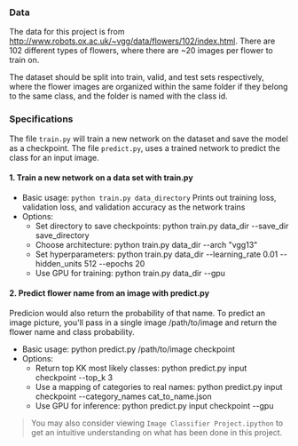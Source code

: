 ### Data

The data for this project is from http://www.robots.ox.ac.uk/~vgg/data/flowers/102/index.html. There are 102 different types of flowers, where there are ~20 images per flower to train on.

The dataset should be split into train, valid, and test sets respectively, where the flower images are organized within the same folder if they belong to the same class, and the folder is named with the class id.


### Specifications
The file `train.py` will train a new network on the dataset and save the model as a checkpoint. The file `predict.py`, uses a trained network to predict the class for an input image. 

#### 1. Train a new network on a data set with train.py

- Basic usage: `python train.py data_directory` Prints out training loss, validation loss, and validation accuracy as the network trains
- Options:
    - Set directory to save checkpoints: python train.py data_dir --save_dir save_directory
    - Choose architecture: python train.py data_dir --arch "vgg13"
    - Set hyperparameters: python train.py data_dir --learning_rate 0.01 --hidden_units 512 --epochs 20
    - Use GPU for training: python train.py data_dir --gpu

#### 2. Predict flower name from an image with predict.py
Predicion would also return the probability of that name. To predict an image picture, you'll pass in a single image /path/to/image and return the flower name and class probability.

- Basic usage: python predict.py /path/to/image checkpoint
- Options:
    - Return top KK most likely classes: python predict.py input checkpoint --top_k 3
    - Use a mapping of categories to real names: python predict.py input checkpoint --category_names cat_to_name.json
    - Use GPU for inference: python predict.py input checkpoint --gpu
    
> You may also consider viewing `Image Classifier Project.ipython` to get an intuitive understanding on what has been done in this project.

